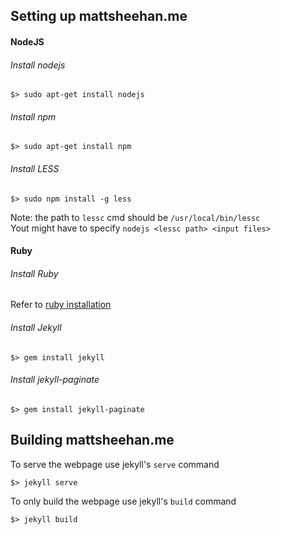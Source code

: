 ## Setting up mattsheehan.me ##

#### NodeJS ####

###### Install nodejs ######
```
$> sudo apt-get install nodejs
```

###### Install npm ######
```
$> sudo apt-get install npm
```

###### Install LESS ######
```
$> sudo npm install -g less
```
Note: the path to `lessc` cmd should be `/usr/local/bin/lessc` <br/>
Yout might have to specify `nodejs <lessc path> <input files>`

#### Ruby ####

###### Install Ruby ######
Refer to [ruby installation](https://github.com/sheehamj13/mint-17-3-help/blob/master/ruby/ruby-installation.md)

###### Install Jekyll ######
```
$> gem install jekyll
```

###### Install jekyll-paginate ######
```
$> gem install jekyll-paginate
```


## Building mattsheehan.me ##
To serve the webpage use jekyll's `serve` command
```
$> jekyll serve
```
To only build the webpage use jekyll's `build` command
```
$> jekyll build
```
